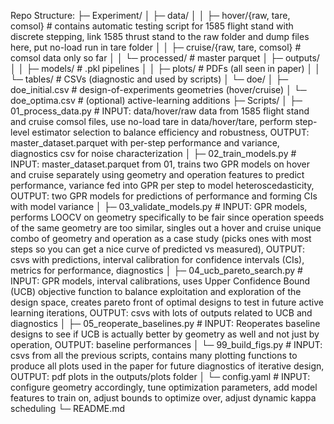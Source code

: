 Repo Structure:
├─ Experiment/
│  ├─ data/
│  │  ├─ hover/{raw, tare, comsol} # contains automatic testing script for 1585 flight stand with discrete stepping, link 1585 thrust stand to the raw folder and dump files here, put no-load run in tare folder
│  │  ├─ cruise/{raw, tare, comsol} # comsol data only so far
│  │  └─ processed/          # master parquet
│  ├─ outputs/
│  │  ├─ models/             # .pkl pipelines
│  │  ├─ plots/              # PDFs (all seen in paper)
│  │  └─ tables/             # CSVs (diagnostic and used by scripts)
│  └─ doe/
│     ├─ doe_initial.csv     # design-of-experiments geometries (hover/cruise)
│     └─ doe_optima.csv      # (optional) active-learning additions
├─ Scripts/
│  ├─ 01_process_data.py     # INPUT: data/hover/raw data from 1585 flight stand and cruise comsol files, use no-load tare in data/hover/tare, perform step-level estimator selection to balance efficiency and robustness, OUTPUT: master_dataset.parquet with per-step performance and variance, diagnostics csv for noise characterization 
│  ├─ 02_train_models.py     # INPUT: master_dataset.parquet from 01, trains two GPR models on hover and cruise separately using geometry and operation features to predict performance, variance fed into GPR per step to model heteroscedasticity, OUTPUT: two GPR models for predictions of performance and forming CIs with model variance
│  ├─ 03_validate_models.py  # INPUT: GPR models, performs LOOCV on geometry specifically to be fair since operation speeds of the same geometry are too similar, singles out a hover and cruise unique combo of geometry and operation as a case study (picks ones with most steps so you can get a nice curve of predicted vs measured), OUTPUT: csvs with predictions, interval calibration for confidence intervals (CIs), metrics for performance, diagnostics
│  ├─ 04_ucb_pareto_search.py # INPUT: GPR models, interval calibrations, uses Upper Confidence Bound (UCB) objective function to balance exploitation and exploration of the design space, creates pareto front of optimal designs to test in future active learning iterations, OUTPUT: csvs with lots of outputs related to UCB and diagnostics
│  ├─ 05_reoperate_baselines.py # INPUT: Reoperates baseline designs to see if UCB is actually better by geometry as well and not just by operation, OUTPUT: baseline performances
│  └─ 99_build_figs.py        # INPUT: csvs from all the previous scripts, contains many plotting functions to produce all plots used in the paper for future diagnostics of iterative design, OUTPUT: pdf plots in the outputs/plots folder
│  └─  config.yaml            # INPUT: configure geometry accordingly, tune optimization parameters, add model features to train on, adjust bounds to optimize over, adjust dynamic kappa scheduling
└─ README.md
